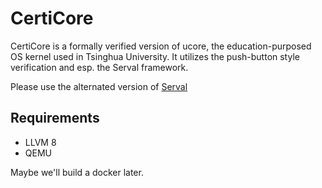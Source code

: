 # CertiCore

CertiCore is a formally verified version of ucore, the education-purposed OS kernel used in Tsinghua University. It utilizes the push-button style verification and esp. the Serval framework.

Please use the alternated version of [Serval](https://github.com/linusboyle/Serval)

## Requirements

* LLVM 8
* QEMU

Maybe we'll build a docker later.